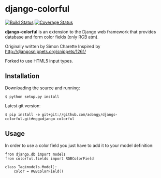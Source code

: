 django-colorful
===============

[![Build Status](https://travis-ci.org/charettes/django-colorful.svg?branch=master)](https://travis-ci.org/charettes/django-colorful)
[![Coverage Status](https://coveralls.io/repos/charettes/django-colorful/badge.svg?branch=master&service=github)](https://coveralls.io/github/charettes/django-colorful?branch=master)

**django-colorful** is an extension to the Django web framework that provides
database and form color fields (only RGB atm).

Originally written by Simon Charette
Inspired by http://djangosnippets.org/snippets/1261/

Forked to use HTML5 input types.

Installation
------------

Downloading the source and running:

    $ python setup.py install

Latest git version:

    $ pip install -e git+git://github.com/adongy/django-colorful.git#egg=django-colorful

Usage
-------------
In order to use a color field you just have to add it to your model definition:

    from django.db import models
    from colorful.fields import RGBColorField

    class Tag(models.Model):
        color = RGBColorField()

